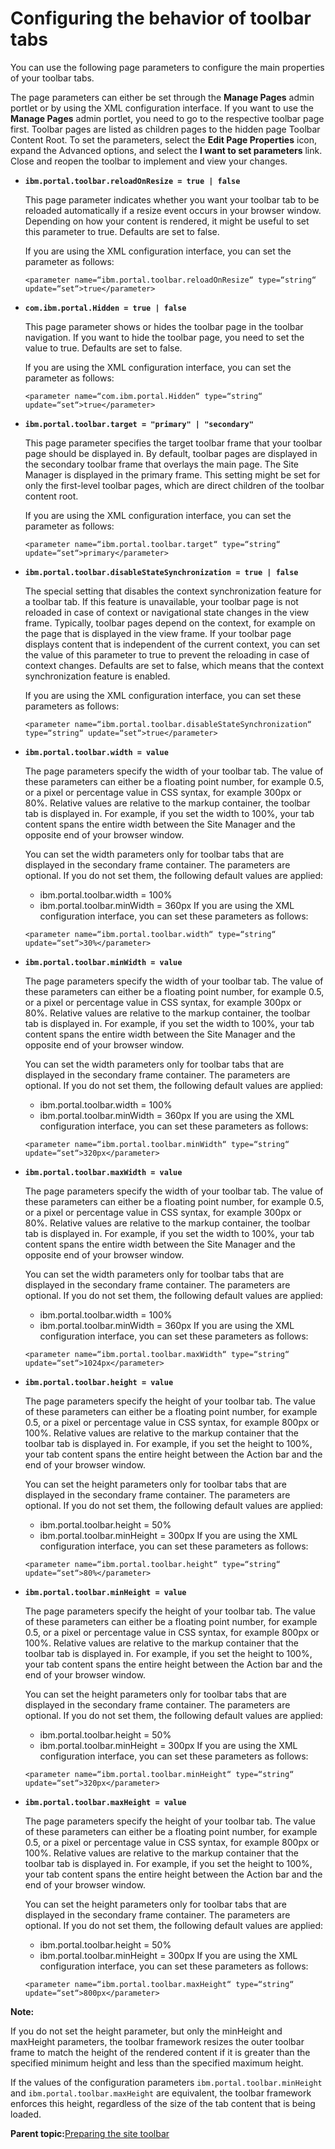 # Configuring the behavior of toolbar tabs 

You can use the following page parameters to configure the main properties of your toolbar tabs.

The page parameters can either be set through the **Manage Pages** admin portlet or by using the XML configuration interface. If you want to use the **Manage Pages** admin portlet, you need to go to the respective toolbar page first. Toolbar pages are listed as children pages to the hidden page Toolbar Content Root. To set the parameters, select the **Edit Page Properties** icon, expand the Advanced options, and select the **I want to set parameters** link. Close and reopen the toolbar to implement and view your changes.

-   **`ibm.portal.toolbar.reloadOnResize = true | false`**

    This page parameter indicates whether you want your toolbar tab to be reloaded automatically if a resize event occurs in your browser window. Depending on how your content is rendered, it might be useful to set this parameter to true. Defaults are set to false.

    If you are using the XML configuration interface, you can set the parameter as follows:

    ```
    <parameter name=“ibm.portal.toolbar.reloadOnResize“ type=“string“ update=“set“>true</parameter>
    ```

-   **`com.ibm.portal.Hidden = true | false`**

    This page parameter shows or hides the toolbar page in the toolbar navigation. If you want to hide the toolbar page, you need to set the value to true. Defaults are set to false.

    If you are using the XML configuration interface, you can set the parameter as follows:

    ```
    <parameter name=“com.ibm.portal.Hidden“ type=“string“ update=“set“>true</parameter>
    ```

-   **`ibm.portal.toolbar.target = "primary" | "secondary"`**

    This page parameter specifies the target toolbar frame that your toolbar page should be displayed in. By default, toolbar pages are displayed in the secondary toolbar frame that overlays the main page. The Site Manager is displayed in the primary frame. This setting might be set for only the first-level toolbar pages, which are direct children of the toolbar content root.

    If you are using the XML configuration interface, you can set the parameter as follows:

    ```
    <parameter name=“ibm.portal.toolbar.target“ type=“string“ update=“set“>primary</parameter>
    ```

-   **`ibm.portal.toolbar.disableStateSynchronization = true | false`**

    The special setting that disables the context synchronization feature for a toolbar tab. If this feature is unavailable, your toolbar page is not reloaded in case of context or navigational state changes in the view frame. Typically, toolbar pages depend on the context, for example on the page that is displayed in the view frame. If your toolbar page displays content that is independent of the current context, you can set the value of this parameter to true to prevent the reloading in case of context changes. Defaults are set to false, which means that the context synchronization feature is enabled.

    If you are using the XML configuration interface, you can set these parameters as follows:

    ```
    <parameter name=“ibm.portal.toolbar.disableStateSynchronization“ type=“string“ update=“set“>true</parameter>
    ```

-   **`ibm.portal.toolbar.width = value`**

    The page parameters specify the width of your toolbar tab. The value of these parameters can either be a floating point number, for example 0.5, or a pixel or percentage value in CSS syntax, for example 300px or 80%. Relative values are relative to the markup container, the toolbar tab is displayed in. For example, if you set the width to 100%, your tab content spans the entire width between the Site Manager and the opposite end of your browser window.

    You can set the width parameters only for toolbar tabs that are displayed in the secondary frame container. The parameters are optional. If you do not set them, the following default values are applied:

    -   ibm.portal.toolbar.width = 100%
    -   ibm.portal.toolbar.minWidth = 360px
    If you are using the XML configuration interface, you can set these parameters as follows:

    ```
    <parameter name=“ibm.portal.toolbar.width“ type=“string“ update=“set“>30%</parameter>
    ```

-   **`ibm.portal.toolbar.minWidth = value`**

    The page parameters specify the width of your toolbar tab. The value of these parameters can either be a floating point number, for example 0.5, or a pixel or percentage value in CSS syntax, for example 300px or 80%. Relative values are relative to the markup container, the toolbar tab is displayed in. For example, if you set the width to 100%, your tab content spans the entire width between the Site Manager and the opposite end of your browser window.

    You can set the width parameters only for toolbar tabs that are displayed in the secondary frame container. The parameters are optional. If you do not set them, the following default values are applied:

    -   ibm.portal.toolbar.width = 100%
    -   ibm.portal.toolbar.minWidth = 360px
    If you are using the XML configuration interface, you can set these parameters as follows:

    ```
    <parameter name=“ibm.portal.toolbar.minWidth“ type=“string“ update=“set“>320px</parameter>
    ```

-   **`ibm.portal.toolbar.maxWidth = value`**

    The page parameters specify the width of your toolbar tab. The value of these parameters can either be a floating point number, for example 0.5, or a pixel or percentage value in CSS syntax, for example 300px or 80%. Relative values are relative to the markup container, the toolbar tab is displayed in. For example, if you set the width to 100%, your tab content spans the entire width between the Site Manager and the opposite end of your browser window.

    You can set the width parameters only for toolbar tabs that are displayed in the secondary frame container. The parameters are optional. If you do not set them, the following default values are applied:

    -   ibm.portal.toolbar.width = 100%
    -   ibm.portal.toolbar.minWidth = 360px
    If you are using the XML configuration interface, you can set these parameters as follows:

    ```
    <parameter name=“ibm.portal.toolbar.maxWidth“ type=“string“ update=“set“>1024px</parameter>
    ```

-   **`ibm.portal.toolbar.height = value`**

    The page parameters specify the height of your toolbar tab. The value of these parameters can either be a floating point number, for example 0.5, or a pixel or percentage value in CSS syntax, for example 800px or 100%. Relative values are relative to the markup container that the toolbar tab is displayed in. For example, if you set the height to 100%, your tab content spans the entire height between the Action bar and the end of your browser window.

    You can set the height parameters only for toolbar tabs that are displayed in the secondary frame container. The parameters are optional. If you do not set them, the following default values are applied:

    -   ibm.portal.toolbar.height = 50%
    -   ibm.portal.toolbar.minHeight = 300px
    If you are using the XML configuration interface, you can set these parameters as follows:

    ```
    <parameter name=“ibm.portal.toolbar.height“ type=“string“ update=“set“>80%</parameter>
    ```

-   **`ibm.portal.toolbar.minHeight = value`**

    The page parameters specify the height of your toolbar tab. The value of these parameters can either be a floating point number, for example 0.5, or a pixel or percentage value in CSS syntax, for example 800px or 100%. Relative values are relative to the markup container that the toolbar tab is displayed in. For example, if you set the height to 100%, your tab content spans the entire height between the Action bar and the end of your browser window.

    You can set the height parameters only for toolbar tabs that are displayed in the secondary frame container. The parameters are optional. If you do not set them, the following default values are applied:

    -   ibm.portal.toolbar.height = 50%
    -   ibm.portal.toolbar.minHeight = 300px
    If you are using the XML configuration interface, you can set these parameters as follows:

    ```
    <parameter name=“ibm.portal.toolbar.minHeight“ type=“string“ update=“set“>320px</parameter>
    ```

-   **`ibm.portal.toolbar.maxHeight = value`**

    The page parameters specify the height of your toolbar tab. The value of these parameters can either be a floating point number, for example 0.5, or a pixel or percentage value in CSS syntax, for example 800px or 100%. Relative values are relative to the markup container that the toolbar tab is displayed in. For example, if you set the height to 100%, your tab content spans the entire height between the Action bar and the end of your browser window.

    You can set the height parameters only for toolbar tabs that are displayed in the secondary frame container. The parameters are optional. If you do not set them, the following default values are applied:

    -   ibm.portal.toolbar.height = 50%
    -   ibm.portal.toolbar.minHeight = 300px
    If you are using the XML configuration interface, you can set these parameters as follows:

    ```
    <parameter name=“ibm.portal.toolbar.maxHeight“ type=“string“ update=“set“>800px</parameter>
    ```


**Note:**

If you do not set the height parameter, but only the minHeight and maxHeight parameters, the toolbar framework resizes the outer toolbar frame to match the height of the rendered content if it is greater than the specified minimum height and less than the specified maximum height.

If the values of the configuration parameters `ibm.portal.toolbar.minHeight` and `ibm.portal.toolbar.maxHeight` are equivalent, the toolbar framework enforces this height, regardless of the size of the tab content that is being loaded.

**Parent topic:**[Preparing the site toolbar ](../dev-theme/themeopt_themeshelf.md)

